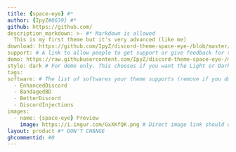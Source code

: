 ```yaml
---
title: {space-eye} #*
author: {IpyZ#0639} #*
github: https://github.com/
description_markdown: >- #* Markdown is allowed
  This is my first theme but it's very advanced (like me)
download: https://github.com/IpyZ/discord-theme-space-eye-/blob/master/space-eye.theme.css #* Github isn't required but if it isn't used then further inspection will happen
support: # A link to allow people to get support or give feedback for the theme
demo: https://raw.githubusercontent.com/IpyZ/discord-theme-space-eye-/master/space-eye.theme.css # The demo needs to be a direct link to the theme's file. Rawgit is recommended
style: dark # For demo only. This chooses if you want the Light or Dark discord demo for your theme. Lowercase is only allowed. 
tags:
software: # The list of softwares your theme supports (remove if you don't support it)
  - EnhancedDiscord
  - BandagedBD
  - BetterDiscord
  - DiscordInjections
images:
  - name: {space-eye} Preview
    image: https://i.imgur.com/GxXKfQK.png # Direct image link should only be used here. Imgur isn't required but if it isn't used then further inspection will happen
layout: product #* DON'T CHANGE
ghcommentid: #0
---
```

